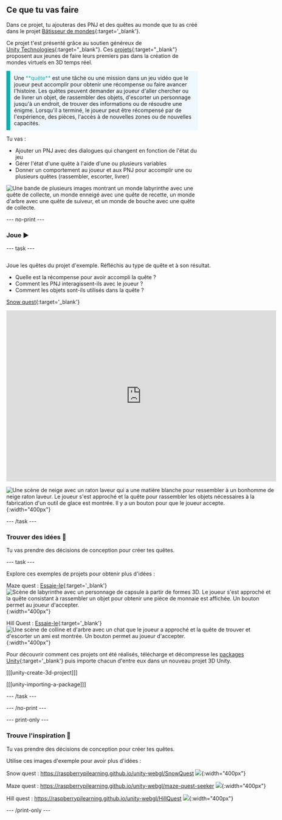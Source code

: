 ## Ce que tu vas faire

Dans ce projet, tu ajouteras des PNJ et des quêtes au monde que tu as créé dans le projet [Bâtisseur de mondes](https://projects.raspberrypi.org/fr-FR/projects/world-builder){:target='_blank'}.

Ce projet t'est présenté grâce au soutien généreux de [Unity Technologies](https://unity.com/){:target="_blank"}.  Ces [projets](https://projects.raspberrypi.org/fr-FR/pathways/unity-intro){:target="_blank"} proposent aux jeunes de faire leurs premiers pas dans la création de mondes virtuels en 3D temps réel.

<p style="border-left: solid; border-width:10px; border-color: #0faeb0; background-color: aliceblue; padding: 10px;">
Une <span style="color: #0faeb0">**quête**</span> est une tâche ou une mission dans un jeu vidéo que le joueur peut accomplir pour obtenir une récompense ou faire avancer l'histoire. Les quêtes peuvent demander au joueur d'aller chercher ou de livrer un objet, de rassembler des objets, d'escorter un personnage jusqu'à un endroit, de trouver des informations ou de résoudre une énigme. Lorsqu'il a terminé, le joueur peut être récompensé par de l'expérience, des pièces, l'accès à de nouvelles zones ou de nouvelles capacités.
</p>

Tu vas :
+ Ajouter un PNJ avec des dialogues qui changent en fonction de l'état du jeu
+ Gérer l'état d'une quête à l'aide d'une ou plusieurs variables
+ Donner un comportement au joueur et aux PNJ pour accomplir une ou plusieurs quêtes (rassembler, escorter, livrer)

![Une bande de plusieurs images montrant un monde labyrinthe avec une quête de collecte, un monde enneigé avec une quête de recette, un monde d'arbre avec une quête de suiveur, et un monde de bouche avec une quête de collecte.](images/example-strip.png)

--- no-print ---

### Joue ▶️

--- task ---

<div style="display: flex; flex-wrap: wrap">
<div style="flex-basis: 175px; flex-grow: 1">

Joue les quêtes du projet d'exemple. Réfléchis au type de quête et à son résultat.
+ Quelle est la récompense pour avoir accompli la quête ?
+ Comment les PNJ interagissent-ils avec le joueur ?
+ Comment les objets sont-ils utilisés dans la quête ?

[Snow quest](https://raspberrypilearning.github.io/unity-webgl/SnowQuest){:target='_blank'}

<iframe allowtransparency="true" width="710" height="450" src="https://raspberrypilearning.github.io/unity-webgl/SnowQuest" frameborder="0"></iframe>

![Une scène de neige avec un raton laveur qui a une matière blanche pour ressembler à un bonhomme de neige raton laveur. Le joueur s'est approché et la quête pour rassembler les objets nécessaires à la fabrication d'un outil de glace est montrée. Il y a un bouton pour que le joueur accepte.](images/snow-raccoon.png){:width="400px"}

--- /task ---

### Trouver des idées 💭

Tu vas prendre des décisions de conception pour créer tes quêtes.

--- task ---

Explore ces exemples de projets pour obtenir plus d'idées :

Maze quest : [Essaie-le](https://raspberrypilearning.github.io/unity-webgl/maze-quest-seeker){:target='_blank'} 
![Scène de labyrinthe avec un personnage de capsule à partir de formes 3D. Le joueur s'est approché et la quête consistant à rassembler un objet pour obtenir une pièce de monnaie est affichée. Un bouton permet au joueur d'accepter.](images/quest-canvas.png){:width="400px"}

Hill Quest : [Essaie-le](https://raspberrypilearning.github.io/unity-webgl/HillQuest){:target='_blank'}
![Une scène de colline et d'arbre avec un chat que le joueur a approché et la quête de trouver et d'escorter un ami est montrée. Un bouton permet au joueur d'accepter.](images/new-quest-accept.png){:width="400px"}

Pour découvrir comment ces projets ont été réalisés, télécharge et décompresse les [packages Unity](https://rpf.io/p/fr-FR/quest-seeker-get){:target='_blank'} puis importe chacun d'entre eux dans un nouveau projet 3D Unity.

[[[unity-create-3d-project]]]

[[[unity-importing-a-package]]]

--- /task ---

--- /no-print ---

--- print-only ---

### Trouve l'inspiration 💭

Tu vas prendre des décisions de conception pour créer tes quêtes.

Utilise ces images d'exemple pour avoir plus d'idées :

Snow quest : https://raspberrypilearning.github.io/unity-webgl/SnowQuest 
![](images/snow-raccoon.png){:width="400px"}

Maze quest : https://raspberrypilearning.github.io/unity-webgl/maze-quest-seeker 
![](images/quest-canvas.png){:width="400px"}

Hill quest : https://raspberrypilearning.github.io/unity-webgl/HillQuest 
![](images/new-quest-accept.png){:width="400px"}

--- /print-only ---



